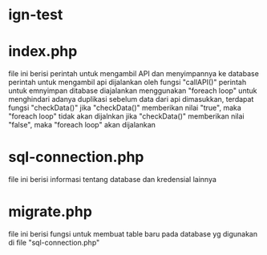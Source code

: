 # ign-test

# index.php

file ini berisi perintah untuk mengambil API dan menyimpannya ke database
perintah untuk mengambil api dijalankan oleh fungsi "callAPI()"
perintah untuk emnyimpan ditabase diajalankan menggunakan "foreach loop"
untuk menghindari adanya duplikasi sebelum data dari api dimasukkan, terdapat fungsi "checkData()"
jika "checkData()" memberikan nilai "true", maka "foreach loop" tidak akan dijalnkan
jika "checkData()" memberikan nilai "false", maka "foreach loop" akan dijalankan

# sql-connection.php
file ini berisi informasi tentang database dan kredensial lainnya

# migrate.php
file ini berisi fungsi untuk membuat table baru pada database yg digunakan di 
file "sql-connection.php"
